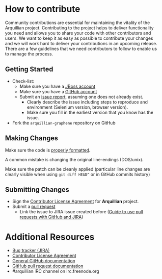 # How to contribute

Community contributions are essential for maintaining the vitality of the Arquillian project.
Contributing to the project helps to deliver functionality you need and allows you to share your code with other contributors and users. 
We want to keep it as easy as possible to contribute your changes and we will work hard to deliver your contributions in an upcoming release.
There are a few guidelines that we need contributors to follow to enable us to manage the process.

## Getting Started

* Check-list:
    * Make sure you have a [JBoss account](http://community.jboss.org/)
    * Make sure you have a [GitHub account](http://github.com/)
    * Submit an [issue report](https://issues.jboss.org/browse/ARQGRA), assuming one does not already exist.
        * Clearly describe the issue including steps to reproduce and environment (Selenium version, browser version).
        * Make sure you fill in the earliest version that you know has the issue.
* Fork the `arquillian-graphene` repository on GitHub

## Making Changes

Make sure the code is [properly formatted](https://community.jboss.org/wiki/ImportFormattingRules).

A common mistake is changing the original line-endings (DOS/unix).

Make sure the patch can be cleanly applied (particular line changes are clearly visible when using `git diff HEAD^` or in GitHub commits history)

## Submitting Changes

* Sign the [Contributor License Agreement](http://cla.jboss.org/) for **Arquillian** project.
* Submit a [pull request](https://help.github.com/articles/creating-a-pull-request)
    * Link the issue to JIRA issue created before ([Guide to use pull requests with GitHub and JIRA](https://community.jboss.org/wiki/GuideToUsePullRequestsWithGitHubAndJIRA))

# Additional Resources

* [Bug tracker (JIRA)](https://issues.jboss.org/browse/ARQGRA)
* [Contributor License Agreement](http://cla.jboss.org/)
* [General GitHub documentation](http://help.github.com/)
* [GitHub pull request documentation](http://help.github.com/send-pull-requests/)
* #arquillian IRC channel on irc.freenode.org
